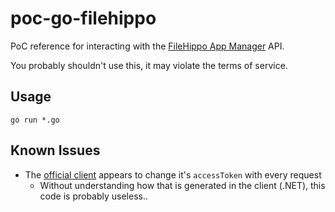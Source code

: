 # poc-go-filehippo

PoC reference for interacting with the [FileHippo App Manager](https://filehippo.com/download_app_manager/) API.

You probably shouldn't use this, it may violate the terms of service.

## Usage

```
go run *.go
```

## Known Issues

* The [official client](https://filehippo.com/download_app_manager/) appears to change it's `accessToken` with every request
  * Without understanding how that is generated in the client (.NET), this code is probably useless.. 
